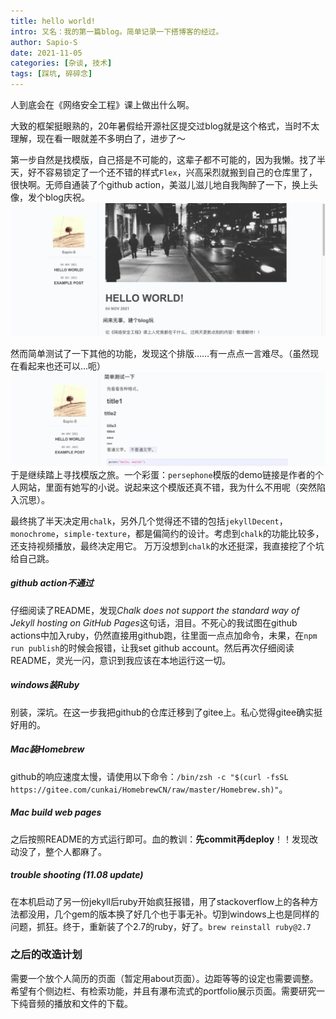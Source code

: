 ```yaml
---
title: hello world!
intro: 又名：我的第一篇blog。简单记录一下搭博客的经过。
author: Sapio-S
date: 2021-11-05
categories: [杂谈, 技术]
tags: [踩坑, 碎碎念]
---
```

人到底会在《网络安全工程》课上做出什么啊。

大致的框架挺眼熟的，20年暑假给开源社区提交过blog就是这个格式，当时不太理解，现在看一眼就差不多明白了，进步了～

第一步自然是找模版，自己搭是不可能的，这辈子都不可能的，因为我懒。找了半天，好不容易锁定了一个还不错的样式`Flex`，兴高采烈就搬到自己的仓库里了，很快啊。无师自通装了个github action，美滋儿滋儿地自我陶醉了一下，换上头像，发个blog庆祝。
![pic](assets/img/2021-11-05-hello/goodweb.png)

然而简单测试了一下其他的功能，发现这个排版……有一点点一言难尽。（虽然现在看起来也还可以…呃）
![pic](assets/img/2021-11-05-hello/badweb.png)
于是继续踏上寻找模版之旅。一个彩蛋：`persephone`模版的demo链接是作者的个人网站，里面有她写的小说。说起来这个模版还真不错，我为什么不用呢（突然陷入沉思）。

最终挑了半天决定用`chalk`，另外几个觉得还不错的包括`jekyllDecent`，`monochrome`，`simple-texture`，都是偏简约的设计。考虑到`chalk`的功能比较多，还支持视频播放，最终决定用它。
万万没想到`chalk`的水还挺深，我直接挖了个坑给自己跳。

##### github action不通过
仔细阅读了README，发现*Chalk does not support the standard way of Jekyll hosting on GitHub Pages*这句话，泪目。不死心的我试图在github actions中加入ruby，仍然直接用github跑，往里面一点点加命令，未果，在`npm run publish`的时候会报错，让我set github account。然后再次仔细阅读README，灵光一闪，意识到我应该在本地运行这一切。

##### windows装Ruby
别装，深坑。在这一步我把github的仓库迁移到了gitee上。私心觉得gitee确实挺好用的。

##### Mac装Homebrew
github的响应速度太慢，请使用以下命令：`/bin/zsh -c "$(curl -fsSL https://gitee.com/cunkai/HomebrewCN/raw/master/Homebrew.sh)"`。

##### Mac build web pages
之后按照README的方式运行即可。血的教训：**先commit再deploy**！！发现改动没了，整个人都麻了。

##### trouble shooting (11.08 update)
在本机启动了另一份jekyll后ruby开始疯狂报错，用了stackoverflow上的各种方法都没用，几个gem的版本换了好几个也于事无补。切到windows上也是同样的问题，抓狂。终于，重新装了个2.7的ruby，好了。`brew reinstall ruby@2.7`

### 之后的改造计划
需要一个放个人简历的页面（暂定用about页面）。边距等等的设定也需要调整。希望有个侧边栏、有检索功能，并且有瀑布流式的portfolio展示页面。需要研究一下纯音频的播放和文件的下载。